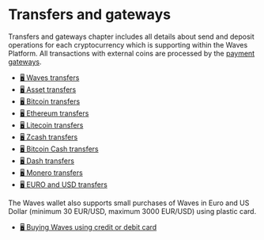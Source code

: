 # Transfers and gateways

Transfers and gateways chapter includes all details about send and deposit operations for each cryptocurrency which is supporting within the Waves Platform. All transactions with external coins are processed by the [payment gateways](/waves-client/frequently-asked-questions-faq/transfers-and-gateways/payment-gateway.md).

* [🖥 Waves transfers](transfers-and-gateways/waves-transfers.md)
* [🖥 Asset transfers](transfers-and-gateways/asset-transfers.md)
* [🖥 Bitcoin transfers](transfers-and-gateways/bitcoin-transfers.md)
* [🖥 Ethereum transfers](transfers-and-gateways/ethereum-transfers.md)
* [🖥 Litecoin transfers](transfers-and-gateways/litecoin-transfers.md)
* [🖥 Zcash transfers](transfers-and-gateways/zcash-transfers.md)
* [🖥 Bitcoin Cash transfers](transfers-and-gateways/bitcoin-cash-transfers.md)
* [🖥 Dash transfers](transfers-and-gateways/dash-transfers.md)
* [🖥 Monero transfers](transfers-and-gateways/monero-transfers.md)
* [🖥 EURO and USD transfers](transfers-and-gateways/eur-usd-transfers.md)

The Waves wallet also supports small purchases of Waves in Euro and US Dollar (minimum 30 EUR/USD, maximum 3000 EUR/USD) using plastic card.

* [🖥 Buying Waves using credit or debit card](transfers-and-gateways/buying-waves-using-card.md)
